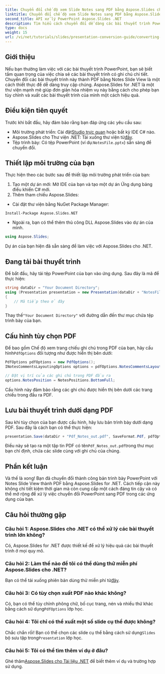 ```yaml
---
title: Chuyển đổi chế độ xem Slide Notes sang PDF bằng Aspose.Slides cho .NET
linktitle: Chuyển đổi chế độ xem Slide Notes sang PDF bằng Aspose.Slides cho .NET
second_title: API xử lý PowerPoint Aspose.Slides .NET
description: Tìm hiểu cách chuyển đổi dễ dàng các bài thuyết trình PowerPoint với Notes Slide View sang định dạng PDF bằng Aspose.Slides for .NET. Hướng dẫn này bao gồm các hướng dẫn chi tiết.
type: docs
weight: 15
url: /vi/net/tutorials/slides/presentation-conversion-guide/converting-notes-slide-view-to-pdf/
---
```

## Giới thiệu

Nếu bạn thường làm việc với các bài thuyết trình PowerPoint, bạn sẽ biết tầm quan trọng của việc chia sẻ các bài thuyết trình có ghi chú chi tiết. Chuyển đổi các bài thuyết trình này thành PDF bằng Notes Slide View là một cách thiết thực để dễ dàng truy cập chúng. Aspose.Slides for .NET là một thư viện mạnh mẽ giúp đơn giản hóa nhiệm vụ này bằng cách cho phép bạn tùy chỉnh và xuất các bài thuyết trình của mình một cách hiệu quả.

## Điều kiện tiên quyết

Trước khi bắt đầu, hãy đảm bảo rằng bạn đáp ứng các yêu cầu sau:

-  Môi trường phát triển: Cài đặt[Studio trực quan](https://visualstudio.microsoft.com/) hoặc bất kỳ IDE C# nào.
-  Aspose.Slides cho Thư viện .NET: Tải xuống thư viện từ[đây](https://releases.aspose.com/slides/net/).
-  Tệp trình bày: Có tệp PowerPoint (ví dụ:`NotesFile.pptx`) sẵn sàng để chuyển đổi.

## Thiết lập môi trường của bạn

Thực hiện theo các bước sau để thiết lập môi trường phát triển của bạn:

1. Tạo một dự án mới: Mở IDE của bạn và tạo một dự án Ứng dụng bảng điều khiển C# mới.
2. Thêm tham chiếu Aspose.Slides: 
- Cài đặt thư viện bằng NuGet Package Manager:
 ```
 Install-Package Aspose.Slides.NET
 ```
- Ngoài ra, bạn có thể thêm thủ công DLL Aspose.Slides vào dự án của mình.

```csharp
using Aspose.Slides;
```
Dự án của bạn hiện đã sẵn sàng để làm việc với Aspose.Slides cho .NET.

## Đang tải bài thuyết trình

Để bắt đầu, hãy tải tệp PowerPoint của bạn vào ứng dụng. Sau đây là mã để thực hiện:

```csharp
string dataDir = "Your Document Directory";
using (Presentation presentation = new Presentation(dataDir + "NotesFile.pptx"))
{
	// Mã tiếp theo ở đây
}

```

 Thay thế`"Your Document Directory"` với đường dẫn đến thư mục chứa tệp trình bày của bạn.

## Cấu hình tùy chọn PDF

 Để bao gồm Chế độ xem trang chiếu ghi chú trong PDF của bạn, hãy cấu hình`PdfOptions` đối tượng như được hiển thị bên dưới:

```csharp
PdfOptions pdfOptions = new PdfOptions();
INotesCommentsLayoutingOptions options = pdfOptions.NotesCommentsLayouting;

// Đặt vị trí của các ghi chú trong PDF đầu ra
options.NotesPosition = NotesPositions.BottomFull;
```

Cấu hình này đảm bảo rằng các ghi chú được hiển thị bên dưới các trang chiếu trong đầu ra PDF.

## Lưu bài thuyết trình dưới dạng PDF

Sau khi tùy chọn của bạn được cấu hình, hãy lưu bản trình bày dưới dạng PDF. Sau đây là cách bạn có thể thực hiện:

```csharp
presentation.Save(dataDir + "Pdf_Notes_out.pdf", SaveFormat.Pdf, pdfOptions);
```

 Điều này sẽ tạo ra một tập tin PDF có tên`Pdf_Notes_out.pdf`trong thư mục bạn chỉ định, chứa các slide cùng với ghi chú của chúng.

## Phần kết luận

Và thế là xong! Bạn đã chuyển đổi thành công bản trình bày PowerPoint với Notes Slide View thành PDF bằng Aspose.Slides for .NET. Cách tiếp cận này không chỉ tiết kiệm thời gian mà còn cung cấp một cách đáng tin cậy và có thể mở rộng để xử lý việc chuyển đổi PowerPoint sang PDF trong các ứng dụng của bạn.

## Câu hỏi thường gặp

### Câu hỏi 1: Aspose.Slides cho .NET có thể xử lý các bài thuyết trình lớn không?
Có, Aspose.Slides for .NET được thiết kế để xử lý hiệu quả các bài thuyết trình ở mọi quy mô.

### Câu hỏi 2: Làm thế nào để tôi có thể dùng thử miễn phí Aspose.Slides cho .NET?
 Bạn có thể tải xuống phiên bản dùng thử miễn phí từ[đây](https://releases.aspose.com/).

### Câu hỏi 3: Có tùy chọn xuất PDF nào khác không?
 Có, bạn có thể tùy chỉnh phông chữ, bố cục trang, nén và nhiều thứ khác bằng cách sử dụng`PdfOptions` lớp học.

### Câu hỏi 4: Tôi chỉ có thể xuất một số slide cụ thể được không?
 Chắc chắn rồi! Bạn có thể chọn các slide cụ thể bằng cách sử dụng`Slides` bộ sưu tập trong`Presentation` lớp học.

### Câu hỏi 5: Tôi có thể tìm thêm ví dụ ở đâu?
 Ghé thăm[Aspose.Slides cho Tài liệu .NET](https://reference.aspose.com/slides/net/) để biết thêm ví dụ và trường hợp sử dụng.
